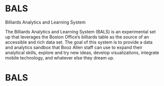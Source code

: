 # BALS
Billiards Analytics and Learning System

The Billiards Analytics and Learning System (BALS) is an experimental set up that leverages the Boston Office’s billiards table as the source of an accessible and rich data set.  The goal of this system is to provide a data and analytics sandbox that Booz Allen staff can use to expand their analytical skills, explore and try new ideas, develop visualizations, integrate mobile technology, and whatever else they dream up.
# BALS
